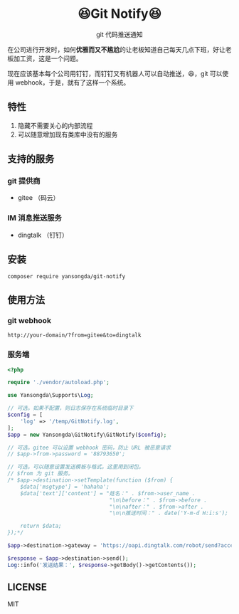 <h1 align="center">😆Git Notify😆</h1>

<p align="center">
git 代码推送通知
</p>

在公司进行开发时，如何**优雅而又不尴尬**的让老板知道自己每天几点下班，好让老板加工资，这是一个问题。

现在应该基本每个公司用钉钉，而钉钉又有机器人可以自动推送，😆，git 可以使用 webhook，于是，就有了这样一个系统。

## 特性
1. 隐藏不需要关心的内部流程
2. 可以随意增加现有类库中没有的服务

## 支持的服务
### git 提供商
- gitee （码云）

### IM 消息推送服务
- dingtalk （钉钉）

## 安装
`composer require yansongda/git-notify`

## 使用方法

### git webhook
`http://your-domain/?from=gitee&to=dingtalk`

### 服务端
```php
<?php

require './vendor/autoload.php';

use Yansongda\Supports\Log;

// 可选。如果不配置，则日志保存在系统临时目录下
$config = [
    'log' => '/temp/GitNotify.log',
];
$app = new Yansongda\GitNotify\GitNotify($config);

// 可选。gitee 可以设置 webhook 密码，防止 URL 被恶意请求
// $app->from->password = '88793650';

// 可选。可以随意设置发送模板与格式。这里用到闭包。
// $from 为 git 服务。
/* $app->destination->setTemplate(function ($from) {
    $data['msgtype'] = 'hahaha';
    $data['text']['content'] = "姓名：" . $from->user_name .
                                "\n\before：" . $from->before .
                                "\n\nafter：" . $from->after .
                                "\n\n推送时间：" . date('Y-m-d H:i:s');

    return $data;
});*/

$app->destination->gateway = 'https://oapi.dingtalk.com/robot/send?access_token=36c01ca8552fa8f9f6xxxxx';

$response = $app->destination->send();
Log::info('发送结果：', $response->getBody()->getContents());
```

## LICENSE
MIT
